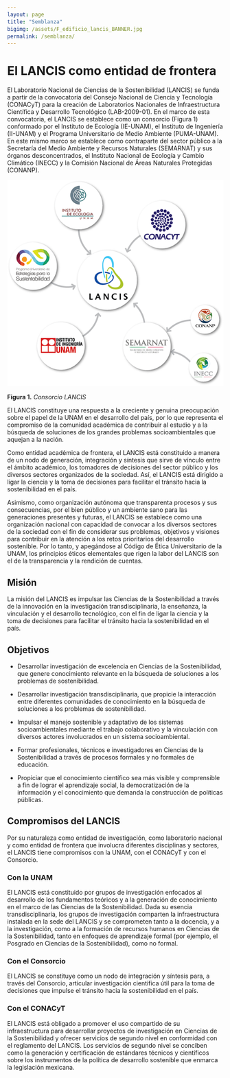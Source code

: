 ```yaml
---
layout: page
title: "Semblanza"
bigimg: /assets/F_edificio_lancis_BANNER.jpg
permalink: /semblanza/
---
```


# El LANCIS como entidad de frontera

El Laboratorio Nacional de Ciencias de la Sostenibilidad (LANCIS) se
funda a partir de la convocatoria del Consejo Nacional de Ciencia y
Tecnología (CONACyT) para la creación de Laboratorios Nacionales de
Infraestructura Científica y Desarrollo Tecnológico (LAB-2009-01). En
el marco de esta convocatoria, el LANCIS se establece como un
consorcio (Figura 1) conformado por el Instituto de Ecología
(IE-UNAM), el Instituto de Ingeniería (II-UNAM) y el Programa
Universitario de Medio Ambiente (PUMA-UNAM). En este mismo marco se
establece como contraparte del sector público a la Secretaría del
Medio Ambiente y Recursos Naturales (SEMARNAT) y sus órganos
desconcentrados, el Instituto Nacional de Ecología y Cambio Climático
(INECC) y la Comisión Nacional de Áreas Naturales Protegidas (CONANP).

![Consorcio](/assets/consorcio.png)

**Figura 1.** _Consorcio LANCIS_

El LANCIS constituye una respuesta a la creciente y genuina
preocupación sobre el papel de la UNAM en el desarrollo del país, por
lo que representa el compromiso de la comunidad académica de
contribuir al estudio y a la búsqueda de soluciones de los grandes
problemas socioambientales que aquejan a la nación.

Como entidad académica de frontera, el LANCIS está constituido a
manera de un nodo de generación, integración y síntesis que sirve de
vínculo entre el ámbito académico, los tomadores de decisiones del
sector público y los diversos sectores organizados de la
sociedad. Así, el LANCIS está dirigido a ligar la ciencia y la toma de
decisiones para facilitar el tránsito hacia la sostenibilidad en el
país.

Asimismo, como organización autónoma que transparenta procesos y sus
consecuencias, por el bien público y un ambiente sano para las
generaciones presentes y futuras, el LANCIS se establece como una
organización nacional con capacidad de convocar a los diversos
sectores de la sociedad con el fin de considerar sus problemas,
objetivos y visiones para contribuir en la atención a los retos
prioritarios del desarrollo sostenible. Por lo tanto, y apegándose al
Código de Ética Universitario de la UNAM, los principios éticos
elementales que rigen la labor del LANCIS son el de la transparencia y
la rendición de cuentas.

## Misión

La misión del LANCIS es impulsar las Ciencias de la Sostenibilidad a
través de la innovación en la investigación transdisciplinaria, la
enseñanza, la vinculación y el desarrollo tecnológico, con el fin de
ligar la ciencia y la toma de decisiones para facilitar el tránsito
hacia la sostenibilidad en el país.

## Objetivos

- Desarrollar investigación de excelencia en Ciencias de la
  Sostenibilidad, que genere conocimiento relevante en la búsqueda de
  soluciones a los problemas de sostenibilidad.

- Desarrollar investigación transdisciplinaria, que propicie la
interacción entre diferentes comunidades de conocimiento en la
búsqueda de soluciones a los problemas de sostenibilidad.

- Impulsar el manejo sostenible y adaptativo de los sistemas
socioambientales mediante el trabajo colaborativo y la vinculación con
diversos actores involucrados en un sistema socioambiental.

- Formar profesionales, técnicos e investigadores en Ciencias de la
Sostenibilidad a través de procesos formales y no formales de
educación.

- Propiciar que el conocimiento científico sea más visible y
comprensible a fin de lograr el aprendizaje social, la democratización
de la información y el conocimiento que demanda la construcción de
políticas públicas.

## Compromisos del LANCIS

Por su naturaleza como entidad de investigación, como laboratorio
nacional y como entidad de frontera que involucra diferentes
disciplinas y sectores, el LANCIS tiene compromisos con la UNAM, con
el CONACyT y con el Consorcio.

### Con la UNAM

El LANCIS está constituido por grupos de investigación enfocados al
desarrollo de los fundamentos teóricos y a la generación de
conocimiento en el marco de las Ciencias de la Sostenibilidad. Dada su
esencia transdisciplinaria, los grupos de investigación comparten la
infraestructura instalada en la sede del LANCIS y se comprometen tanto
a la docencia, y a la investigación, como a la formación de recursos
humanos en Ciencias de la Sostenibilidad, tanto en enfoques de
aprendizaje formal (por ejemplo, el Posgrado en Ciencias de la
Sostenibilidad), como no formal.

### Con el Consorcio

El LANCIS se constituye como un nodo de integración y síntesis para, a
través del Consorcio, articular investigación científica útil para la
toma de decisiones que impulse el tránsito hacia la sostenibilidad en
el país.


### Con el CONACyT

El LANCIS está obligado a promover el uso compartido de su
infraestructura para desarrollar proyectos de investigación en
Ciencias de la Sostenibilidad y ofrecer servicios de segundo nivel en
conformidad con el reglamento del LANCIS. Los servicios de segundo
nivel se conciben como la generación y certificación de estándares
técnicos y científicos sobre los instrumentos de la política de
desarrollo sostenible que enmarca la legislación mexicana.
